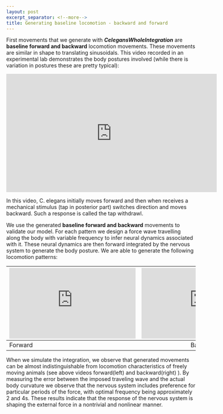 ```yaml
---
layout: post
excerpt_separator: <!--more-->
title: Generating baseline locomotion - backward and forward
---
```



First movements that we generate with **_CelegansWholeIntegration_** are **baseline forward and backward** locomotion movements. These movements are similar in shape to translating sinusoidals. This video recorded in an experimental lab demonstrates the body postures involved (while there is variation in postures these are pretty typical):  

<iframe width="560" height="315" src="https://www.youtube.com/embed/olrkWpCqVCE" frameborder="0" allow="accelerometer; autoplay; encrypted-media; gyroscope; picture-in-picture" allowfullscreen></iframe>

In this video, C. elegans initially moves forward and then when receives a mechanical stimulus (tap in posterior part) switches direction and moves backward. Such a response is called the tap withdrawl.  

We use the generated **baseline forward and backward** movements to validate our model. For each pattern we design a force wave travelling along the body with variable frequency to infer neural dynamics associated with it. These neural dynamics are then forward integrated by the nervous system to generate the body posture. We are able to generate the following locomotion patterns: 

| <iframe width="336" height="188" src="https://www.youtube.com/embed/UPrO7GtezbM" frameborder="0" allow="accelerometer; autoplay; encrypted-media; gyroscope; picture-in-picture" allowfullscreen></iframe> |     <iframe width="336" height="188" src="https://www.youtube.com/embed/cilgztffR7w" frameborder="0" allow="accelerometer; autoplay; encrypted-media; gyroscope; picture-in-picture" allowfullscreen></iframe>   |
|---------|:------------------------:|
|  Forward  | Backward  | 

When we simulate the integration, we observe that generated movements can be almost indistinguishable from locomotion characteristics of freely moving animals (see above videos forward(left) and backward(right) ). By measuring the error between the imposed traveling wave and the actual body curvature we observe that the nervous system includes preference for particular periods of the force, with optimal frequency being approximately 2 and 4s. These results indicate that the response of the nervous system is shaping the external force in a nontrivial and nonlinear manner. 

<!--more-->
